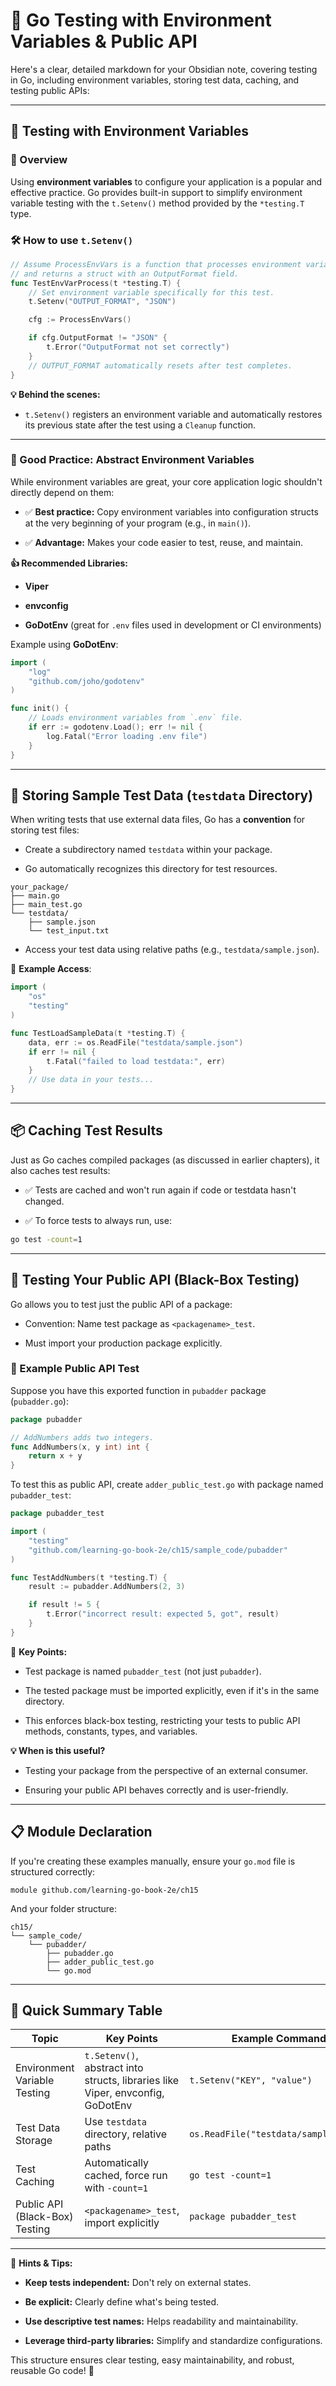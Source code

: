 # 🚀 Go Testing with Environment Variables & Public API

Here's a clear, detailed markdown for your Obsidian note, covering testing in Go, including environment variables, storing test data, caching, and testing public APIs:

---

## 🌳 Testing with Environment Variables

### 🔧 Overview

Using **environment variables** to configure your application is a popular and effective practice. Go provides built-in support to simplify environment variable testing with the `t.Setenv()` method provided by the `*testing.T` type.

### 🛠️ How to use `t.Setenv()`

```go
// Assume ProcessEnvVars is a function that processes environment variables
// and returns a struct with an OutputFormat field.
func TestEnvVarProcess(t *testing.T) {
    // Set environment variable specifically for this test.
    t.Setenv("OUTPUT_FORMAT", "JSON")

    cfg := ProcessEnvVars()

    if cfg.OutputFormat != "JSON" {
        t.Error("OutputFormat not set correctly")
    }
    // OUTPUT_FORMAT automatically resets after test completes.
}
```

**💡 Behind the scenes:**

- `t.Setenv()` registers an environment variable and automatically restores its previous state after the test using a `Cleanup` function.
    

---

### 📌 Good Practice: Abstract Environment Variables

While environment variables are great, your core application logic shouldn't directly depend on them:

- ✅ **Best practice:** Copy environment variables into configuration structs at the very beginning of your program (e.g., in `main()`).
    
- ✅ **Advantage:** Makes your code easier to test, reuse, and maintain.
    

**👍 Recommended Libraries:**

- **Viper**
    
- **envconfig**
    
- **GoDotEnv** (great for `.env` files used in development or CI environments)
    

Example using **GoDotEnv**:

```go
import (
    "log"
    "github.com/joho/godotenv"
)

func init() {
    // Loads environment variables from `.env` file.
    if err := godotenv.Load(); err != nil {
        log.Fatal("Error loading .env file")
    }
}
```

---

## 📂 Storing Sample Test Data (`testdata` Directory)

When writing tests that use external data files, Go has a **convention** for storing test files:

- Create a subdirectory named `testdata` within your package.
    
- Go automatically recognizes this directory for test resources.
    

```plaintext
your_package/
├── main.go
├── main_test.go
└── testdata/
    ├── sample.json
    └── test_input.txt
```

- Access your test data using relative paths (e.g., `testdata/sample.json`).
    

📍 **Example Access**:

```go
import (
    "os"
    "testing"
)

func TestLoadSampleData(t *testing.T) {
    data, err := os.ReadFile("testdata/sample.json")
    if err != nil {
        t.Fatal("failed to load testdata:", err)
    }
    // Use data in your tests...
}
```

---

## 📦 Caching Test Results

Just as Go caches compiled packages (as discussed in earlier chapters), it also caches test results:

- ✅ Tests are cached and won't run again if code or testdata hasn't changed.
    
- ✅ To force tests to always run, use:
    

```bash
go test -count=1
```

---

## 📌 Testing Your Public API (Black-Box Testing)

Go allows you to test just the public API of a package:

- Convention: Name test package as `<packagename>_test`.
    
- Must import your production package explicitly.
    

### 📖 Example Public API Test

Suppose you have this exported function in `pubadder` package (`pubadder.go`):

```go
package pubadder

// AddNumbers adds two integers.
func AddNumbers(x, y int) int {
    return x + y
}
```

To test this as public API, create `adder_public_test.go` with package named `pubadder_test`:

```go
package pubadder_test

import (
    "testing"
    "github.com/learning-go-book-2e/ch15/sample_code/pubadder"
)

func TestAddNumbers(t *testing.T) {
    result := pubadder.AddNumbers(2, 3)

    if result != 5 {
        t.Error("incorrect result: expected 5, got", result)
    }
}
```

🔑 **Key Points:**

- Test package is named `pubadder_test` (not just `pubadder`).
    
- The tested package must be imported explicitly, even if it's in the same directory.
    
- This enforces black-box testing, restricting your tests to public API methods, constants, types, and variables.
    

**💡 When is this useful?**

- Testing your package from the perspective of an external consumer.
    
- Ensuring your public API behaves correctly and is user-friendly.
    

---

## 📋 Module Declaration

If you're creating these examples manually, ensure your `go.mod` file is structured correctly:

```plaintext
module github.com/learning-go-book-2e/ch15
```

And your folder structure:

```plaintext
ch15/
└── sample_code/
    └── pubadder/
        ├── pubadder.go
        ├── adder_public_test.go
        └── go.mod
```

---

## 🌟 Quick Summary Table

|Topic|Key Points|Example Command|
|---|---|---|
|Environment Variable Testing|`t.Setenv()`, abstract into structs, libraries like Viper, envconfig, GoDotEnv|`t.Setenv("KEY", "value")`|
|Test Data Storage|Use `testdata` directory, relative paths|`os.ReadFile("testdata/sample.json")`|
|Test Caching|Automatically cached, force run with `-count=1`|`go test -count=1`|
|Public API (Black-Box) Testing|`<packagename>_test`, import explicitly|`package pubadder_test`|

---

📌 **Hints & Tips:**

- **Keep tests independent:** Don't rely on external states.
    
- **Be explicit:** Clearly define what's being tested.
    
- **Use descriptive test names:** Helps readability and maintainability.
    
- **Leverage third-party libraries:** Simplify and standardize configurations.
    

This structure ensures clear testing, easy maintainability, and robust, reusable Go code! 🎯